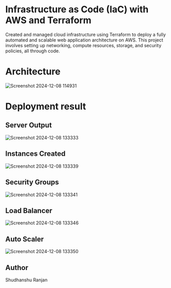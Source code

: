 # Infrastructure as Code (IaC) with AWS and Terraform

<p>Created and managed cloud infrastructure using Terraform to deploy a fully automated and scalable web application architecture on AWS. This project involves setting up networking, compute resources, storage, and security policies, all through code. </p>

# Architecture
![Screenshot 2024-12-08 114931](https://github.com/user-attachments/assets/aa60770f-dc54-43ff-96a6-af9f4f5c9597)

# Deployment result

## Server Output
![Screenshot 2024-12-08 133333](https://github.com/user-attachments/assets/fc14e587-fc45-4758-8d7a-4c3d54c574cb)

## Instances Created 
![Screenshot 2024-12-08 133339](https://github.com/user-attachments/assets/97467f93-8ade-490b-ab0c-b349c3667f81)

## Security Groups
![Screenshot 2024-12-08 133341](https://github.com/user-attachments/assets/be411a6c-9109-431a-a2a0-311ac3521c15)

## Load Balancer
![Screenshot 2024-12-08 133346](https://github.com/user-attachments/assets/24580512-8ec2-43b8-b158-23a92ae46c3e)

## Auto Scaler
![Screenshot 2024-12-08 133350](https://github.com/user-attachments/assets/c005a8b9-ec74-4311-a72d-cd6454934691)


## Author
Shudhanshu Ranjan
